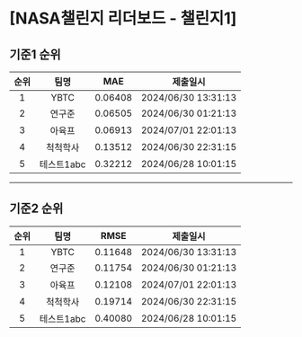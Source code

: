 # [NASA챌린지 리더보드 - 챌린지1]
## 기준1 순위
| 순위 | 팀명 | MAE | 제출일시 |
|:----:|:----:|:-----:|:----:|
| 1 | YBTC | 0.06408 | 2024/06/30 13:31:13 |
| 2 | 연구준 | 0.06505 | 2024/06/30 01:21:13 |
| 3 | 아육프 | 0.06913 | 2024/07/01 22:01:13 |
| 4 | 척척학사 | 0.13512 | 2024/06/30 22:31:15 |
| 5 | 테스트1abc | 0.32212 | 2024/06/28 10:01:15 |
___
## 기준2 순위
| 순위 | 팀명 | RMSE | 제출일시 |
|:----:|:----:|:-----:|:----:|
| 1 | YBTC | 0.11648 | 2024/06/30 13:31:13 |
| 2 | 연구준 | 0.11754 | 2024/06/30 01:21:13 |
| 3 | 아육프 | 0.12108 | 2024/07/01 22:01:13 |
| 4 | 척척학사 | 0.19714 | 2024/06/30 22:31:15 |
| 5 | 테스트1abc | 0.40080 | 2024/06/28 10:01:15 |
